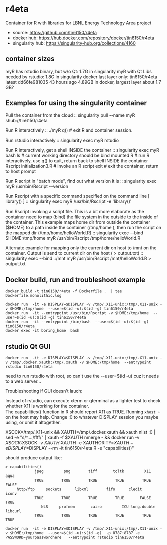 r4eta
=====

Container for R with libraries for LBNL Energy Technology Area project

* source:          https://github.com/tin6150/r4eta
* docker hub:      https://hub.docker.com/repository/docker/tin6150/r4eta
* singularity hub: https://singularity-hub.org/collections/4160


container sizes
----

myR has rstudio binary, but  w/o Qt: 1.7G in singularity
myR with Qt Libs needed by rstudio:  1.8G in singularity
docker last layer only:
tin6150/r4eta            latest              dd66fe981035        43 hours ago        4.89GB
in docker, largest layer about 1.7 GB?


Examples for using the singularity container
--------------------------------------------

Pull the container from the cloud ::
	singularity pull --name myR shub://tin6150/r4eta


Run R interactively ::
	./myR
  q() # exit R and container session.

Run rstudio interactively ::
	singularity exec myR  rstudio

Run R interactively, get a shell INSIDE the container ::
	singularity exec  myR  bash
	ls # current working directory should be bind mounted
	R  # run R interactively, use q() to quit, return back to shell INSIDE the container
  Rscript initialization3.R  # invoke an R script
	exit # exit the container, return to host prompt


Run R script in "batch mode", find out what version it is ::
	singularity exec myR /usr/bin/Rscript --version


Run Rscript with a specific command specified on the command line [ library() ] ::
	singularity exec myR /usr/bin/Rscript -e 'library()'


Run Rscript invoking a script file.   This is a bit more elaborate as the container need to map (bind) the file system in the outside to the inside of the container.  This example maps home dir from outside the container ($HOME) to a path inside the container (/tmp/home ), then run the script on the mapped dir (/tmp/home/helloWorld.R) ::
	singularity exec --bind  $HOME:/tmp/home  myR  /usr/bin/Rscript  /tmp/home/helloWorld.R 

Alternate example for mapping only the current dir on host to /mnt on the container.  Output is send to current dir on the host ( > output.txt) ::
	singularity exec --bind  .:/mnt  myR  /usr/bin/Rscript  /mnt/helloWorld.R > output.txt



Docker build, run and troubleshoot example
------------------------------------------

	docker build -t tin6150/r4eta -f Dockerfile .  | tee Dockerfile.monolithic.log

	docker run  -it -e DISPLAY=$DISPLAY -v /tmp/.X11-unix:/tmp/.X11-unix -v $HOME:/tmp/home  --user=$(id -u):$(id -g) tin6150/r4eta
	docker run  -it --entrypoint /usr/bin/Rscript -v $HOME:/tmp/home  --user=$(id -u):$(id -g) tin6150/r4eta
	docker run  -it --entrypoint /bin/bash  --user=$(id -u):$(id -g) tin6150/r4eta
	docker exec -it boring_home  bash


rstudio Qt GUI
--------------

	docker run  -it -e DISPLAY=$DISPLAY -v /tmp/.X11-unix:/tmp/.X11-unix -v /tmp/.docker.xauth:/tmp/.xauth -v $HOME:/tmp/home  --entrypoint rstudio tin6150/r4eta

need to run rstudio with root, so can't use the --user=$(id -u) cuz it needs to a web server...



Troubleshooting if GUI doesn't lauch:
  
Instead of rstudio, can execute xterm or qterminal 
as a lighter test to check whether X11 is working for the container.  
The capabilities() function in R should report X11 as TRUE.
Running `xhost +` on the host may help.
Change :0 to whatever DISPLAY session you maybe using, or omit it altogether.

  XSOCK=/tmp/.X11-unix && XAUTH=/tmp/.docker.xauth && xauth nlist :0 | sed -e "s/^..../ffff/" | xauth -f $XAUTH nmerge - && docker run  -v $XSOCK:$XSOCK -v $XAUTH:$XAUTH -e XAUTHORITY=$XAUTH  -e DISPLAY=$DISPLAY --rm -it  tin6150/r4eta  R -e "capabilities()"

should produce output like:

	> capabilities()
				 jpeg         png        tiff       tcltk         X11        aqua 
				 TRUE        TRUE        TRUE        TRUE        TRUE       FALSE 
		 http/ftp     sockets      libxml        fifo      cledit       iconv 
				 TRUE        TRUE        TRUE        TRUE       FALSE        TRUE 
					NLS     profmem       cairo         ICU long.double     libcurl 
				 TRUE        TRUE        TRUE        TRUE        TRUE        TRUE 

	docker run  -it -e DISPLAY=$DISPLAY -v /tmp/.X11-unix:/tmp/.X11-unix -v $HOME:/tmp/home  --user=$(id -u):$(id -g)  -p 8787:8787 -e PASSWORD=yourpasswordhere   --entrypoint rstudio tin6150/r4eta
